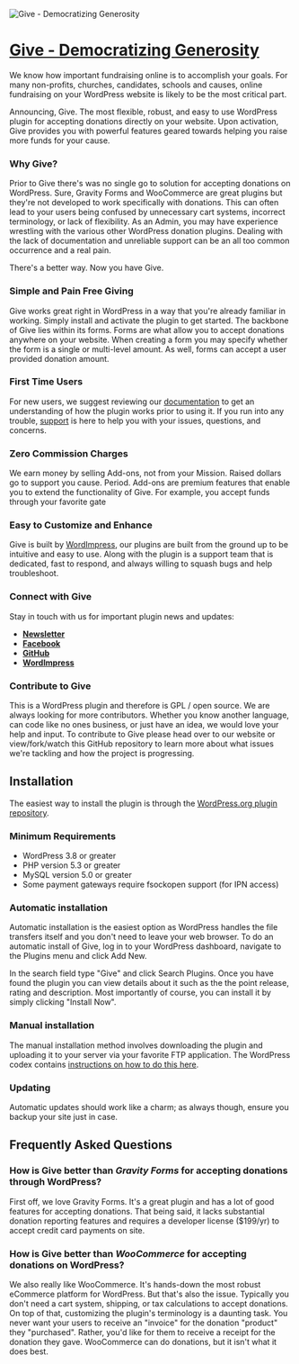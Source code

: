 ![Give - Democratizing Generosity](https://raw.githubusercontent.com/WordImpress/Give/master/assets/images/give-logo-with-faces.png)

# [Give - Democratizing Generosity](https://givewp.com "Give - Democratizing Generosity") #

We know how important fundraising online is to accomplish your goals.  For many non-profits, churches, candidates, schools and causes, online fundraising on your WordPress website is likely to be the most critical part.

Announcing, Give. The most flexible, robust, and easy to use WordPress plugin for accepting donations directly on your website. Upon activation, Give provides you with powerful features geared towards helping you raise more funds for your cause.

### Why Give? ###

Prior to Give there's was no single go to solution for accepting donations on WordPress. Sure, Gravity Forms and WooCommerce are great plugins but they're not developed to work specifically with donations. This can often lead to your users being confused by unnecessary cart systems, incorrect terminology, or lack of flexibility. As an Admin, you may have experience wrestling with the various other WordPress donation plugins. Dealing with the lack of documentation and unreliable support can be an all too common occurrence and a real pain. 

There's a better way. Now you have Give.

### Simple and Pain Free Giving ###

Give works great right in WordPress in a way that you're already familiar in working. Simply install and activate the plugin to get started. The backbone of Give lies within its forms. Forms are what allow you to accept donations anywhere on your website. When creating a form you may specify whether the form is a single or multi-level amount. As well, forms can accept a user provided donation amount.

### First Time Users ###

For new users, we suggest reviewing our [documentation](https://givewp.com/documentation "Visit the Give docs") to get an understanding of how the plugin works prior to using it. If you run into any trouble, [support](https://givewp.com/support "Visit the Give support page") is here to help you with your issues, questions, and concerns.

### Zero Commission Charges ###

We earn money by selling Add-ons, not from your Mission. Raised dollars go to support you cause. Period. Add-ons are premium features that enable you to extend the functionality of Give. For example, you accept funds through your favorite gate

### Easy to Customize and Enhance ###

Give is built by [WordImpress](http://wordimpress.com "Visit the the developers of Give - WordImpress"), our plugins are built from the ground up to be intuitive and easy to use. Along with the plugin is a support team that is dedicated, fast to respond, and always willing to squash bugs and help troubleshoot.

### Connect with Give ###

Stay in touch with us for important plugin news and updates:

* **[Newsletter](http://eepurl.com/bggG99 "Subscribe via MailChimp")**
* **[Facebook](http://facebook.com/wpgive "Visit the Give on Facebook")**
* **[GitHub](https://github.com/WordImpress/Give "Visit the the developers of Give - WordImpress")**
* **[WordImpress](http://wordimpress.com "Visit the the developers of Give - WordImpress")**

### Contribute to Give ###

This is a WordPress plugin and therefore is GPL / open source. We are always looking for more contributors. Whether you know another language, can code like no ones business, or just have an idea, we would love your help and input. To contribute to Give please head over to our website or view/fork/watch this GitHub repository to learn more about what issues we're tackling and how the project is progressing.

## Installation ##

The easiest way to install the plugin is through the [WordPress.org plugin repository](http://wordpress.org/plugins/give "Give on the WordPress.org plugin repository"). 

### Minimum Requirements ###

* WordPress 3.8 or greater
* PHP version 5.3 or greater
* MySQL version 5.0 or greater
* Some payment gateways require fsockopen support (for IPN access)

### Automatic installation ###

Automatic installation is the easiest option as WordPress handles the file transfers itself and you don't need to leave your web browser. To do an automatic install of Give, log in to your WordPress dashboard, navigate to the Plugins menu and click Add New.

In the search field type "Give" and click Search Plugins. Once you have found the plugin you can view details about it such as the the point release, rating and description. Most importantly of course, you can install it by simply clicking "Install Now".

### Manual installation ###

The manual installation method involves downloading the plugin and uploading it to your server via your favorite FTP application. The WordPress codex contains [instructions on how to do this here](http://codex.wordpress.org/Managing_Plugins#Manual_Plugin_Installation).

### Updating ###

Automatic updates should work like a charm; as always though, ensure you backup your site just in case.

## Frequently Asked Questions ##

### How is Give better than *Gravity Forms* for accepting donations through WordPress? ###

First off, we love Gravity Forms. It's a great plugin and has a lot of good features for accepting donations. That being said, it lacks substantial donation reporting features and requires a developer license ($199/yr) to accept credit card payments on site.

### How is Give better than *WooCommerce* for accepting donations on WordPress? ###

We also really like WooCommerce. It's hands-down the most robust eCommerce platform for WordPress. But that's also the issue. Typically you don't need a cart system, shipping, or tax calculations to accept donations. On top of that, customizing the plugin's terminology is a daunting task. You never want your users to receive an "invoice" for the donation "product" they "purchased". Rather, you'd like for them to receive a receipt for the donation they gave. WooCommerce can do donations, but it isn't what it does best.